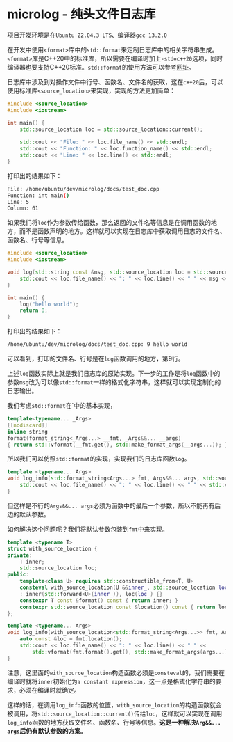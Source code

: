 # microlog - 纯头文件日志库


项目开发环境是在`Ubuntu 22.04.3 LTS`、编译器`gcc 13.2.0`

在开发中使用`<format>`库中的`std::format`来定制日志库中的相关字符串生成。`<format>`库是C++20中的标准库，所以需要在编译时加上`-std=c++20`选项，同时编译器也要支持C++20标准。`std::format`的使用方法可以参考[网址](https://zh.cppreference.com/w/cpp/utility/format/format)。

日志库中涉及到对操作文件中行号、函数名、文件名的获取，这在`c++20`后，可以使用标准库`<source_location>`来实现，实现的方法更加简单：
    
```cpp
#include <source_location>
#include <iostream>

int main() {
    std::source_location loc = std::source_location::current();
    
    std::cout << "File: " << loc.file_name() << std::endl;
    std::cout << "Function: " << loc.function_name() << std::endl;
    std::cout << "Line: " << loc.line() << std::endl;
}
```
打印出的结果如下：
```bash
File: /home/ubuntu/dev/microlog/docs/test_doc.cpp
Function: int main()
Line: 5
Column: 61
```

如果我们将`loc`作为参数传给函数，那么返回的文件名等信息是在调用函数的地方，而不是函数声明的地方。这样就可以实现在日志库中获取调用日志的文件名、函数名、行号等信息。

```cpp
#include <source_location>
#include <iostream>

void log(std::string const &msg, std::source_location loc = std::source_location::current()) {
    std::cout << loc.file_name() << ": " << loc.line() << " " << msg << std::endl;
}

int main() {
    log("hello world");
    return 0;
}
```
打印出的结果如下：
```bash
/home/ubuntu/dev/microlog/docs/test_doc.cpp: 9 hello world
```
可以看到，打印的文件名、行号是在`log`函数调用的地方，第9行。

上述`log`函数实际上就是我们日志库的原始实现。下一步的工作是将`log`函数中的参数`msg`改为可以像`std::format`一样的格式化字符串，这样就可以实现定制化的日志输出。

我们考虑`std::format`在`<format>中的基本实现，

```cpp
template<typename... _Args>
[[nodiscard]]
inline string
format(format_string<_Args...> __fmt, _Args&&... __args)
{ return std::vformat(__fmt.get(), std::make_format_args(__args...)); }
```

所以我们可以仿照`std::format`的实现，实现我们的日志库函数`log`。

```cpp
template <typename... Args>
void log_info(std::format_string<Args...> fmt, Args&&... args, std::source_location loc = std::source_location::current()) {
    std::cout << loc.file_name() << ": " << loc.line() << " " << std::vformat(fmt.get(), std::make_wformat_args(args...)) << std::endl;
}
```

但这样是不行的`Args&&... args`必须为函数中的最后一个参数，所以不能再有后边的默认参数。

如何解决这个问题呢？我们将默认参数包装到`fmt`中来实现。

```c++
template <typename T>
struct with_source_location {
private:
    T inner;
    std::source_location loc;
public:
    template<class U> requires std::constructible_from<T, U>
    consteval with_source_location(U &&inner_, std::source_location loc_ = std::source_location::current())
    : inner(std::forward<U>(inner_)), loc(loc_) {}
    constexpr T const &format() const { return inner; }
    constexpr std::source_location const &location() const { return loc; }
};

template <typename... Args>
void log_info(with_source_location<std::format_string<Args...>> fmt, Args&&... args) {
    auto const &loc = fmt.location();
    std::cout << loc.file_name() << ": " << loc.line() << " " << 
        std::vformat(fmt.format().get(), std::make_format_args(args...)) << std::endl;
}
```
注意，这里面的`with_source_location`构造函数必须是`consteval`的，我们需要在编译时就将`inner`初始化为`a constant expression`，这一点是格式化字符串的要求，必须在编译时就确定。

这样的话，在调用`log_info`函数的位置，`with_source_location`的构造函数就会被调用，将`std::source_location::current()`传给`loc`，这样就可以实现在调用`log_info`函数的地方获取文件名、函数名、行号等信息。**这是一种解决`Arg&&... args`后仍有默认参数的方案。**








































